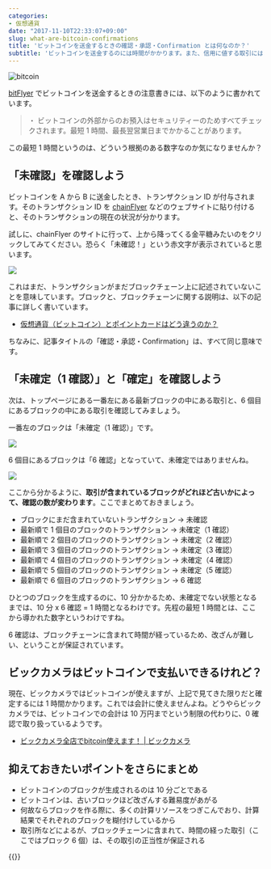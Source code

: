 ```yaml
---
categories:
- 仮想通貨
date: "2017-11-10T22:33:07+09:00"
slug: what-are-bitcoin-confirmations
title: 'ビットコインを送金するときの確認・承認・Confirmation とは何なのか？'
subtitle: 'ビットコインを送金するのには時間がかかります。また、信用に値する取引には、確認数が大事です。その理由をブロックチェーンの仕組みから見ていきます。'
---
```


<img src="/images/2017/11/bitcoin.svg" alt="bitcoin">

[bitFlyer](https://bitflyer.jp/?bf=hus1mkdt) でビットコインを送金するときの注意書きには、以下のように書かれています。

> ・ ビットコインの外部からのお預入はセキュリティーのためすべてチェックされます。最短 1 時間、最長翌営業日までかかることがあります。

この最短 1 時間というのは、どういう根拠のある数字なのか気になりませんか？

## 「未確認」を確認しよう

ビットコインを A から B に送金したとき、トランザクション ID が付与されます。そのトランザクション ID を [chainFlyer](https://chainflyer.bitflyer.jp/) などのウェブサイトに貼り付けると、そのトランザクションの現在の状況が分かります。

試しに、chainFlyer のサイトに行って、上から降ってくる金平糖みたいのをクリックしてみてください。恐らく「未確認！」という赤文字が表示されていると思います。

<img src="/images/2017/11/what-are-bitcoin-confirmations-1.png">

これはまだ、トランザクションがまだブロックチェーン上に記述されていないことを意味しています。ブロックと、ブロックチェーンに関する説明は、以下の記事に詳しく書いています。

* [仮想通貨（ビットコイン）とポイントカードはどう違うのか？](/archives/mechanism-of-cryptocurrency/)

ちなみに、記事タイトルの「確認・承認・Confirmation」は、すべて同じ意味です。

## 「未確定（1 確認）」と「確定」を確認しよう

次は、トップページにある一番左にある最新ブロックの中にある取引と、6 個目にあるブロックの中にある取引を確認してみましょう。

一番左のブロックは「未確定（1 確認）」です。

<img src="/images/2017/11/what-are-bitcoin-confirmations-2.png">

6 個目にあるブロックは「6 確認」となっていて、未確定ではありませんね。

<img src="/images/2017/11/what-are-bitcoin-confirmations-3.png">

ここから分かるように、**取引が含まれているブロックがどれほど古いかによって、確認の数が変わります**。ここでまとめておきましょう。

* ブロックにまだ含まれていないトランザクション → 未確認
* 最新順で 1 個目のブロックのトランザクション → 未確定（1 確認）
* 最新順で 2 個目のブロックのトランザクション → 未確定（2 確認）
* 最新順で 3 個目のブロックのトランザクション → 未確定（3 確認）
* 最新順で 4 個目のブロックのトランザクション → 未確定（4 確認）
* 最新順で 5 個目のブロックのトランザクション → 未確定（5 確認）
* 最新順で 6 個目のブロックのトランザクション → 6 確認

ひとつのブロックを生成するのに、10 分かかるため、未確定でない状態となるまでは、10 分 x 6 確認 = 1 時間となるわけです。先程の最短 1 時間とは、ここから導かれた数字というわけですね。

6 確認は、ブロックチェーンに含まれて時間が経っているため、改ざんが難しい、ということが保証されています。

## ビックカメラはビットコインで支払いできるけれど？

現在、ビックカメラではビットコインが使えますが、上記で見てきた限りだと確定するには 1 時間かかります。これでは会計に使えませんよね。どうやらビックカメラでは、ビットコインでの会計は 10 万円までという制限の代わりに、0 確認で取り扱っているようです。

- [ビックカメラ全店でbitcoin使えます！ | ビックカメラ](http://www.biccamera.co.jp/shopguide/campaign/bitcoin/index.html)

## 抑えておきたいポイントをさらにまとめ

* ビットコインのブロックが生成されるのは 10 分ごとである
* ビットコインは、古いブロックほど改ざんする難易度があがる
* 何故ならブロックを作る際に、多くの計算リソースをつぎこんでおり、計算結果でそれぞれのブロックを糊付けしているから
* 取引所などによるが、ブロックチェーンに含まれて、時間の経った取引（ここではブロック 6 個）は、その取引の正当性が保証される

{{<cryptocurrency>}}